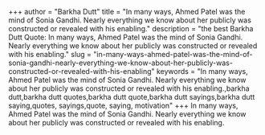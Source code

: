 +++
author = "Barkha Dutt"
title = "In many ways, Ahmed Patel was the mind of Sonia Gandhi. Nearly everything we know about her publicly was constructed or revealed with his enabling."
description = "the best Barkha Dutt Quote: In many ways, Ahmed Patel was the mind of Sonia Gandhi. Nearly everything we know about her publicly was constructed or revealed with his enabling."
slug = "in-many-ways-ahmed-patel-was-the-mind-of-sonia-gandhi-nearly-everything-we-know-about-her-publicly-was-constructed-or-revealed-with-his-enabling"
keywords = "In many ways, Ahmed Patel was the mind of Sonia Gandhi. Nearly everything we know about her publicly was constructed or revealed with his enabling.,barkha dutt,barkha dutt quotes,barkha dutt quote,barkha dutt sayings,barkha dutt saying,quotes, sayings,quote, saying, motivation"
+++
In many ways, Ahmed Patel was the mind of Sonia Gandhi. Nearly everything we know about her publicly was constructed or revealed with his enabling.
